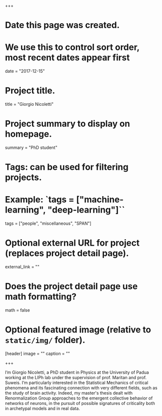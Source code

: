 +++
# Date this page was created.
# We use this to control sort order, most recent dates appear first
date = "2017-12-15"

# Project title.
title = "Giorgio Nicoletti"

# Project summary to display on homepage.
summary = "PhD student"

# Tags: can be used for filtering projects.
# Example: `tags = ["machine-learning", "deep-learning"]``
tags = ["people", "miscellaneous", "SPAN"]

# Optional external URL for project (replaces project detail page).
external_link = ""

# Does the project detail page use math formatting?
math = false

# Optional featured image (relative to `static/img/` folder).
[header]
image = ""
caption = ""

+++

I’m Giorgio Nicoletti, a PhD student in Physics at the University of Padua working at the LIPh lab under the supervision of prof. Maritan and prof. Suweis. I’m particularly interested in the Statistical Mechanics of critical phenomena and its fascinating connection with very different fields, such as the study of brain activity. Indeed, my master's thesis dealt with Renormalization Group approaches to the emergent collective behavior of networks of neurons, in the pursuit of possible signatures of criticality both in archetypal models and in real data.
